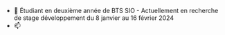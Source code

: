 - 👋 Étudiant en deuxième année de BTS SIO - Actuellement en recherche de stage développement du 8 janvier au 16 février 2024
- 📫 

